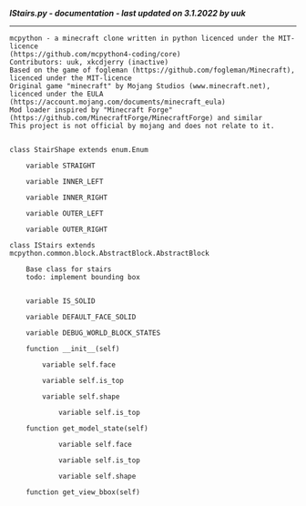 ***IStairs.py - documentation - last updated on 3.1.2022 by uuk***
___

    mcpython - a minecraft clone written in python licenced under the MIT-licence 
    (https://github.com/mcpython4-coding/core)
    Contributors: uuk, xkcdjerry (inactive)
    Based on the game of fogleman (https://github.com/fogleman/Minecraft), licenced under the MIT-licence
    Original game "minecraft" by Mojang Studios (www.minecraft.net), licenced under the EULA
    (https://account.mojang.com/documents/minecraft_eula)
    Mod loader inspired by "Minecraft Forge" (https://github.com/MinecraftForge/MinecraftForge) and similar
    This project is not official by mojang and does not relate to it.


    class StairShape extends enum.Enum

        variable STRAIGHT

        variable INNER_LEFT

        variable INNER_RIGHT

        variable OUTER_LEFT

        variable OUTER_RIGHT

    class IStairs extends mcpython.common.block.AbstractBlock.AbstractBlock
        
        Base class for stairs
        todo: implement bounding box


        variable IS_SOLID

        variable DEFAULT_FACE_SOLID

        variable DEBUG_WORLD_BLOCK_STATES

        function __init__(self)

            variable self.face

            variable self.is_top

            variable self.shape

                variable self.is_top

        function get_model_state(self)

                variable self.face

                variable self.is_top

                variable self.shape

        function get_view_bbox(self)